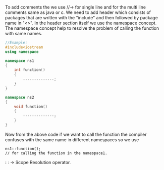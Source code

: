 To add comments the we use //-> for single line and for the multi line comments same as java or c.
We need to add header which consists of packages that are written with the "include" and then followed by package name in "<>".
In the header section itself we use the namespace concept. The namespace concept help to resolve the problem of calling the function with same names.
```c++
//Example:
#include<iostream
using namespace

namespace ns1
{
	int function()
	{
		--------------;
	}
}

namespace ns2
{
	void function()
	{
		--------------;
	}
}
```
Now from the above code if we want to call the function the compiler confuses with the same name in different namespaces so we use
```
ns1::function();
// for calling the function in the namespace1.
```
: : -> Scope Resolution operator.
